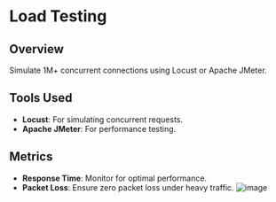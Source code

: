 # Load Testing

## Overview
Simulate 1M+ concurrent connections using Locust or Apache JMeter.

## Tools Used
- **Locust**: For simulating concurrent requests.
- **Apache JMeter**: For performance testing.

## Metrics
- **Response Time**: Monitor for optimal performance.
- **Packet Loss**: Ensure zero packet loss under heavy traffic.
![image](https://github.com/user-attachments/assets/fcd35ee9-ccfa-40d4-a211-fcc6a8753b6b)

